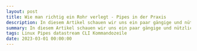```yaml
---
layout: post
title: Wie man richtig ein Rohr verlegt - Pipes in der Praxis
description: In diesem Artikel schauen wir uns ein paar gängige und nützliche Beispiele an wie man richtig die Pipe verwendet 
summary: In diesem Artikel schauen wir uns ein paar gängige und nützliche Beispiele an wie man richtig die Pipe verwendet 
tags: Linux Pipes datastream CLI Kommandozeile
date: 2023-03-01 00:00:00
---
```

